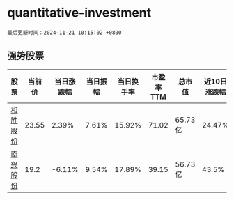 # quantitative-investment

`最后更新时间：2024-11-21 10:15:02 +0800`

## 强势股票

|股票|当前价|当日涨跌幅|当日振幅|当日换手率|市盈率TTM|总市值|近10日涨跌幅|
|----|----|----|----|----|----|----|----|
|[和胜股份](https://xueqiu.com/S/SZ002824)|23.55|2.39%|7.61%|15.92%|71.02|65.73亿|24.47%|
|[南兴股份](https://xueqiu.com/S/SZ002757)|19.2|-6.11%|9.54%|17.89%|39.15|56.73亿|43.5%|
